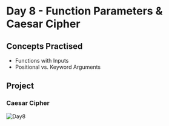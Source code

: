 # Day 8 - Function Parameters & Caesar Cipher
## Concepts Practised
- Functions with Inputs
- Positional vs. Keyword Arguments
## Project
### Caesar Cipher
![Day8](https://github.com/Nekembe-Boris/user-content/blob/main/100_days_gifs/day_8.gif)
